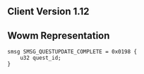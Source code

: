 ## Client Version 1.12

## Wowm Representation
```rust,ignore
smsg SMSG_QUESTUPDATE_COMPLETE = 0x0198 {
    u32 quest_id;    
}

```
